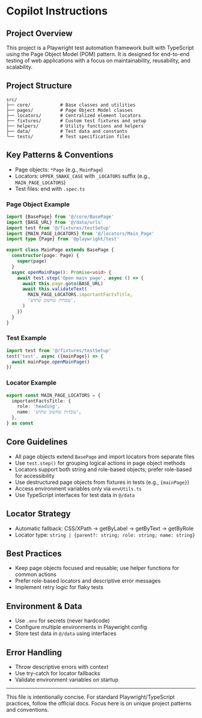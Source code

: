 # Copilot Instructions

## Project Overview

This project is a Playwright test automation framework built with TypeScript using the Page Object Model (POM) pattern. It is designed for end-to-end testing of web applications with a focus on maintainability, reusability, and scalability.

## Project Structure

```
src/
├── core/           # Base classes and utilities
├── pages/          # Page Object Model classes
├── locators/       # Centralized element locators
├── fixtures/       # Custom test fixtures and setup
├── helpers/        # Utility functions and helpers
├── data/           # Test data and constants
└── tests/          # Test specification files
```

## Key Patterns & Conventions

- Page objects: `*Page` (e.g., `MainPage`)
- Locators: `UPPER_SNAKE_CASE` with `_LOCATORS` suffix (e.g., `MAIN_PAGE_LOCATORS`)
- Test files: end with `.spec.ts`

### Page Object Example

```typescript
import {BasePage} from '@/core/BasePage'
import {BASE_URL} from '@/data/urls'
import test from '@/fixtures/testSetup'
import {MAIN_PAGE_LOCATORS} from '@/locators/Main_Page'
import type {Page} from '@playwright/test'

export class MainPage extends BasePage {
  constructor(page: Page) {
    super(page)
  }
  async openMainPage(): Promise<void> {
    await test.step('Open main page', async () => {
      await this.page.goto(BASE_URL)
      await this.validateText(
        MAIN_PAGE_LOCATORS.importantFactsTitle,
        'עובדות שחשוב שתדע',
      )
    })
  }
}
```

### Test Example

```typescript
import test from '@/fixtures/testSetup'
test('test', async ({mainPage}) => {
  await mainPage.openMainPage()
})
```

### Locator Example

```typescript
export const MAIN_PAGE_LOCATORS = {
  importantFactsTitle: {
    role: 'heading',
    name: 'עובדות שחשוב שתדע',
  },
} as const
```

## Core Guidelines

- All page objects extend `BasePage` and import locators from separate files
- Use `test.step()` for grouping logical actions in page object methods
- Locators support both string and role-based objects; prefer role-based for accessibility
- Use destructured page objects from fixtures in tests (e.g., `{mainPage}`)
- Access environment variables only via `envUtils.ts`
- Use TypeScript interfaces for test data in `@/data`

## Locator Strategy

- Automatic fallback: CSS/XPath → getByLabel → getByText → getByRole
- Locator type: `string | {parent?: string; role: string; name: string}`

## Best Practices

- Keep page objects focused and reusable; use helper functions for common actions
- Prefer role-based locators and descriptive error messages
- Implement retry logic for flaky tests

## Environment & Data

- Use `.env` for secrets (never hardcode)
- Configure multiple environments in Playwright config
- Store test data in `@/data` using interfaces

## Error Handling

- Throw descriptive errors with context
- Use try-catch for locator fallbacks
- Validate environment variables on startup

---

This file is intentionally concise. For standard Playwright/TypeScript practices, follow the official docs. Focus here is on unique project patterns and conventions.
